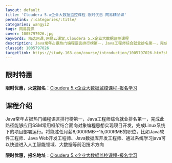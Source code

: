 ```yaml
---
layout: default
title: 'Cloudera 5.x企业大数据监控课程-限时优惠-网易精品课'
permalink: /:categories/:title/
categories: wangyi2
tags: 网易提供
cover: 1005797026.jpg
keywords: 精选网课,网易云课堂,Cloudera 5.x企业大数据监控课程
description: Java常年占据热门编程语言排行榜第一，Java工程师综合就业排名第一，完成此路径能够应用SSM常用框架结合面向对象编程
classid: 1005797026
targetlink: https://study.163.com/course/introduction/1005797026.htm?share=1&shareId=1025206652&utm_campaign=share&utm_medium=iphoneShare&utm_source=&utm_u=1025206652
---
```


## 限时特惠

**限时优惠，火速报名**：[Cloudera 5.x企业大数据监控课程-报名学习](https://study.163.com/course/introduction/1005797026.htm?share=1&shareId=1025206652&utm_campaign=share&utm_medium=iphoneShare&utm_source=&utm_u=1025206652)

## 课程介绍

Java常年占据热门编程语言排行榜第一，Java工程师综合就业排名第一，完成此路径能够应用SSM常用框架结合面向对象编程思想实现项目开发，完成Linux系统下的项目部署运行。将能胜任月薪8,000RMB--15,000RMB的职位，比如Java软件工程师、Java Web开发工程师、Java数据库开发工程师、通过系统学习java可以快速进入人工智能领域、大数据等前沿技术方向

**限时优惠，报名地址**：[Cloudera 5.x企业大数据监控课程-报名学习](https://study.163.com/course/introduction/1005797026.htm?share=1&shareId=1025206652&utm_campaign=share&utm_medium=iphoneShare&utm_source=&utm_u=1025206652)

